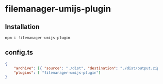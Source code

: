 # filemanager-umijs-plugin

## Installation

```shell
npm i filemanager-umijs-plugin
```

## config.ts
```json
{
    "archive": [{ "source": "./dist", "destination": "./dist/output.zip" }],
    "plugins": [ "filemanager-umijs-plugin"]
}
```